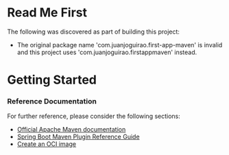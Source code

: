 # Read Me First
The following was discovered as part of building this project:

* The original package name 'com.juanjoguirao.first-app-maven' is invalid and this project uses 'com.juanjoguirao.firstappmaven' instead.

# Getting Started

### Reference Documentation
For further reference, please consider the following sections:

* [Official Apache Maven documentation](https://maven.apache.org/guides/index.html)
* [Spring Boot Maven Plugin Reference Guide](https://docs.spring.io/spring-boot/docs/2.3.4.RELEASE/maven-plugin/reference/html/)
* [Create an OCI image](https://docs.spring.io/spring-boot/docs/2.3.4.RELEASE/maven-plugin/reference/html/#build-image)

